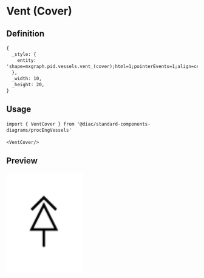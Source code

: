 # Vent (Cover)

## Definition

```
{
  _style: { 
    entity: 'shape=mxgraph.pid.vessels.vent_(cover);html=1;pointerEvents=1;align=center;verticalLabelPosition=bottom;verticalAlign=top;dashed=0;',
  },
  _width: 10,
  _height: 20,
}
```

## Usage

```
import { VentCover } from '@diac/standard-components-diagrams/procEngVessels'

<VentCover/>
```

## Preview

<img src="./vent-cover.png" width="200"/>
